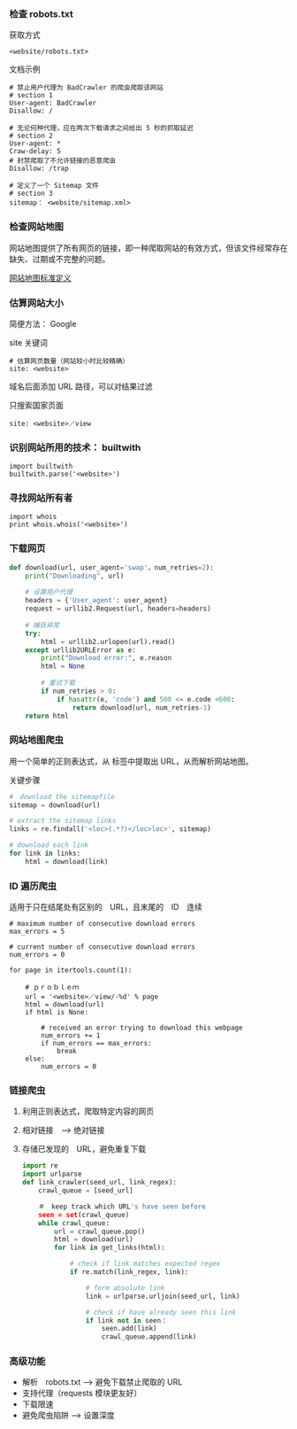 ### 检查 robots.txt

获取方式

    <website/robots.txt>

文档示例

    # 禁止用户代理为 BadCrawler 的爬虫爬取该网站
    # section 1
    User-agent: BadCrawler
    Disallow: /
    
    # 无论何种代理，应在两次下载请求之间给出 5 秒的抓取延迟
    # section 2
    User-agent: *
    Craw-delay: 5
    # 封禁爬取了不允许链接的恶意爬虫
    Disallow: /trap
    
    # 定义了一个 Sitemap 文件
    # section 3
    sitemap： <website/sitemap.xml>

### 检查网站地图

网站地图提供了所有网页的链接，即一种爬取网站的有效方式，但该文件经常存在缺失、过期或不完整的问题。

[网站地图标准定义](http://www.sitemaps.org/protocol.html)

### 估算网站大小

简便方法： Google

site 关键词

    # 估算网页数量（网站较小时比较精确）
    site: <website>

域名后面添加 URL 路径，可以对结果过滤

只搜索国家页面

    site: <website>／view

### 识别网站所用的技术： builtwith

    import builtwith
    builtwith.parse('<website>')

### 寻找网站所有者

    import whois
    print whois.whois('<website>')

### 下载网页

``` python
def download(url, user_agent='swap'，num_retries=2):
    print("Downloading", url)
    
    # 设置用户代理
    headers = {'User_agent': user_agent}
    request = urllib2.Request(url, headers=headers)
    
    # 捕获异常
    try:
        html = urllib2.urlopen(url).read()
    except urllib2URLError as e:
        print("Download error:", e.reason
        html = None
        
        # 重试下载
        if num_retries > 0:
            if hasattr(e, 'code') and 500 <= e.code <600:
                return download(url, num_retries-1)
    return html
```

### 网站地图爬虫

用一个简单的正则表达式，从 <loc> 标签中提取出 URL，从而解析网站地图。

关键步骤

``` python
#　download the sitemapfile
sitemap = download(url)

# extract the sitemap links
links = re.findall('<loc>(.*?)</loc>loc>', sitemap)

# download each link
for link in links:
    html = download(link)
```

### ID 遍历爬虫

适用于只在结尾处有区别的　URL，且末尾的　ID　连续

``` pyhton
# maximum number of consecutive download errors
max_errors = 5

# current number of consecutive download errors
num_errors = 0

for page in itertools.count(1):

    # ｐｒｏｂｌｅｍ
    url = '<website>／view/-%d' % page
    html = download(url)
    if html is None:

        # received an error trying to download this webpage
        num_errors += 1
        if num_errors == max_errors:
            break
    else:
        num_errors = 0
```

### 链接爬虫

1. 利用正则表达式，爬取特定内容的网页

1. 相对链接　--> 绝对链接

1. 存储已发现的　URL，避免重复下载

    ``` python
    import re
    import urlparse
    def link_crawler(seed_url, link_regex):
        crawl_queue = [seed_url]

        ＃　keep track which URL's have seen before
        seen = set(crawl_queue)
        while crawl_queue:
            url = crawl_queue.pop()
            html = download(url)
            for link in get_links(html):

                # check if link matches expected regex
                if re.match(link_regex, link):

                    # form absolute link
                    link = urlparse.urljoin(seed_url, link)

                    # check if have already seen this link
                    if link not in seen：
                        seen.add(link)
                        crawl_queue.append(link)
    ```

### 高级功能

- 解析　robots.txt --> 避免下载禁止爬取的 URL
- 支持代理（requests 模块更友好）
- 下载限速
- 避免爬虫陷阱 --> 设置深度

